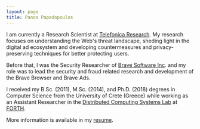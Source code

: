 ```yaml
---
layout: page
title: Panos Papadopoulos
---
```


I am currently a Research Scientist at [Telefonica Research](www.tid.es). My research focuses on understanding the Web's threat landscape, sheding light in the digital ad ecosystem  and developing countermeasures and privacy-preserving techniques for better protecting users.

Before that, I was the Security Researcher of [Brave Software Inc](http://www.brave.com). and my role was to lead the security and fraud related research and development of the Brave Browser and Brave Ads.

I received my B.Sc. (2011), M.Sc. (2014), and Ph.D. (2018) degrees in Computer Science from the University of Crete (Greece) while working as an Assistant Researcher in the [Distributed Computing Systems Lab](https://www.ics.forth.gr/discs/) at [FORTH](https://www.forth.gr/).

More information is available in my [resume](https://panpap.github.io/panpap_cv.pdf).